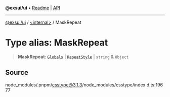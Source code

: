 **@exsui/ui** • [Readme](../../README.md) \| [API](../../globals.md)

***

[@exsui/ui](../../README.md) / [\<internal\>](../README.md) / MaskRepeat

# Type alias: MaskRepeat

> **MaskRepeat**: [`Globals`](Globals.md) \| [`RepeatStyle`](RepeatStyle.md) \| `string` & `Object`

## Source

node\_modules/.pnpm/csstype@3.1.3/node\_modules/csstype/index.d.ts:19677
